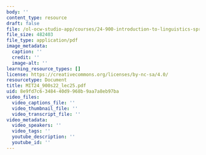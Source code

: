 ```yaml
---
body: ''
content_type: resource
draft: false
file: /ol-ocw-studio-app/courses/24-900-introduction-to-linguistics-spring-2022/mit24_900s22_lec25.pdf
file_size: 482403
file_type: application/pdf
image_metadata:
  caption: ''
  credit: ''
  image-alt: ''
learning_resource_types: []
license: https://creativecommons.org/licenses/by-nc-sa/4.0/
resourcetype: Document
title: MIT24_900s22_lec25.pdf
uid: 8e9fd7c6-3484-40d9-968b-9aa7a8eb97ba
video_files:
  video_captions_file: ''
  video_thumbnail_file: ''
  video_transcript_file: ''
video_metadata:
  video_speakers: ''
  video_tags: ''
  youtube_description: ''
  youtube_id: ''
---
```

